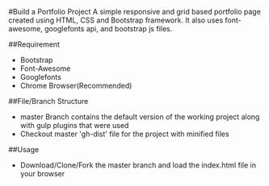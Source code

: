 #Build a Portfolio Project
A simple responsive and grid based portfolio page created using HTML, CSS and Bootstrap framework.
It also uses font-awesome, googlefonts api, and bootstrap js files.


##Requirement
- Bootstrap
- Font-Awesome
- Googlefonts
- Chrome Browser(Recommended)

##File/Branch Structure
- master Branch contains the default version of the working project along with gulp plugins that were used
- Checkout master 'gh-dist' file for the project with minified files

##Usage
- Download/Clone/Fork the master branch and load the index.html file in your browser
